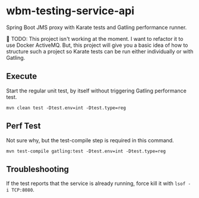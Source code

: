 # wbm-testing-service-api

Spring Boot JMS proxy with Karate tests and Gatling performance runner.

&#x1F34E; TODO:  This project isn't working at the moment. I want to refactor it to use Docker ActiveMQ.  But, this project will give you a basic idea of how to structure such a project so Karate tests can be run either individually or with Gatling.

## Execute

Start the regular unit test, by itself without triggering Gatling performance test.

    mvn clean test -Dtest.env=int -Dtest.type=reg


## Perf Test

Not sure why, but the test-compile step is required in this command.

    mvn test-compile gatling:test -Dtest.env=int -Dtest.type=reg


## Troubleshooting

If the test reports that the service is already running, force kill it with `lsof -i TCP:8080`.
